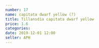 ```yaml
---
number: 17
name: capitata dwarf yellow (?)
title: Tillansdia capitata dwarf yellow
price: 1.6
categories:
date: 2019-12-01 12:00
seller: APH
---
```

